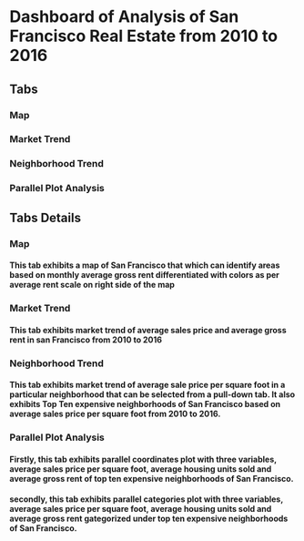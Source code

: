 # Dashboard of Analysis of San Francisco Real Estate from 2010 to 2016

## Tabs

### Map
### Market Trend
### Neighborhood Trend
### Parallel Plot Analysis

## Tabs Details

### Map

#### This tab exhibits a map of San Francisco that which can identify areas based on monthly average gross rent differentiated with colors as per average rent scale on right side of the map  


### Market Trend

#### This tab exhibits market trend of average sales price and average gross rent in san Francisco from 2010 to 2016

### Neighborhood Trend

#### This tab exhibits market trend of average sale price per square foot in a particular neighborhood that can be selected from a pull-down tab. It also exhibits Top Ten expensive neighborhoods of San Francisco based on average sales price per square foot from 2010 to 2016.

### Parallel Plot Analysis

#### Firstly, this tab exhibits parallel coordinates plot with three variables, average sales price per square foot, average housing units sold and average gross rent of top ten expensive neighborhoods of San Francisco.

#### secondly, this tab exhibits parallel categories plot with three variables, average sales price per square foot, average housing units sold and average gross rent gategorized under top ten expensive neighborhoods of San Francisco.
